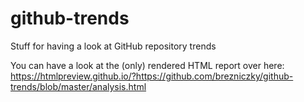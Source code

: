 # github-trends

Stuff for having a look at GitHub repository trends

You can have a look at the (only) rendered HTML report over here:
https://htmlpreview.github.io/?https://github.com/brezniczky/github-trends/blob/master/analysis.html
